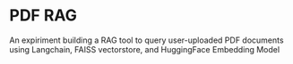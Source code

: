 # PDF RAG

An expiriment building a RAG tool to query user-uploaded PDF documents using Langchain, FAISS vectorstore, and HuggingFace Embedding Model
